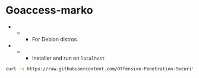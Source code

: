 # Goaccess-marko 
- - - For Debian distros

- - - Installer and run on `localhost`
```bash
curl -s https://raw.githubusercontent.com/Offensive-Penetration-Security/Goaccess-marko/master/marko.sh | bash
```
